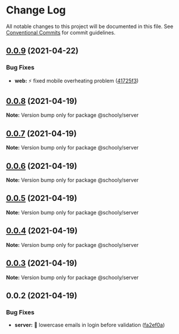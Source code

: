 # Change Log

All notable changes to this project will be documented in this file.
See [Conventional Commits](https://conventionalcommits.org) for commit guidelines.

## [0.0.9](https://github.com/uptotec/Schooly/compare/v0.0.8...v0.0.9) (2021-04-22)


### Bug Fixes

* **web:** :zap: fixed mobile overheating problem ([41725f3](https://github.com/uptotec/Schooly/commit/41725f352c895102e854d0abbbc4fde7ae29b588))





## [0.0.8](https://github.com/uptotec/Schooly/compare/v0.0.7...v0.0.8) (2021-04-19)

**Note:** Version bump only for package @schooly/server





## [0.0.7](https://github.com/uptotec/Schooly/compare/v0.0.6...v0.0.7) (2021-04-19)

**Note:** Version bump only for package @schooly/server





## [0.0.6](https://github.com/uptotec/Schooly/compare/v0.0.5...v0.0.6) (2021-04-19)

**Note:** Version bump only for package @schooly/server





## [0.0.5](https://github.com/uptotec/Schooly/compare/v0.0.4...v0.0.5) (2021-04-19)

**Note:** Version bump only for package @schooly/server





## [0.0.4](https://github.com/uptotec/Schooly/compare/v0.0.3...v0.0.4) (2021-04-19)

**Note:** Version bump only for package @schooly/server





## [0.0.3](https://github.com/uptotec/Schooly/compare/v0.0.2...v0.0.3) (2021-04-19)

**Note:** Version bump only for package @schooly/server





## 0.0.2 (2021-04-19)


### Bug Fixes

* **server:** :bug: lowercase emails in login before validation ([fa2ef0a](https://github.com/uptotec/Schooly/commit/fa2ef0aa4872a430db15c88204a3adf4780356ce))
